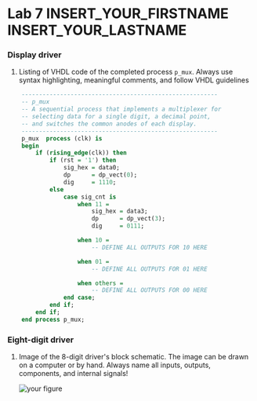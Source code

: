 # Lab 7 INSERT_YOUR_FIRSTNAME INSERT_YOUR_LASTNAME

### Display driver

1. Listing of VHDL code of the completed process `p_mux`. Always use syntax highlighting, meaningful comments, and follow VHDL guidelines

```vhdl
    --------------------------------------------------------
    -- p_mux
    -- A sequential process that implements a multiplexer for
    -- selecting data for a single digit, a decimal point,
    -- and switches the common anodes of each display.
    --------------------------------------------------------
    p_mux  process (clk) is
    begin
        if (rising_edge(clk)) then
            if (rst = '1') then
                sig_hex = data0;
                dp      = dp_vect(0);
                dig     = 1110;
            else
                case sig_cnt is
                    when 11 =
                        sig_hex = data3;
                        dp      = dp_vect(3);
                        dig     = 0111;

                    when 10 =
                        -- DEFINE ALL OUTPUTS FOR 10 HERE

                    when 01 =
                        -- DEFINE ALL OUTPUTS FOR 01 HERE

                    when others =
                        -- DEFINE ALL OUTPUTS FOR 00 HERE
                end case;
            end if;
        end if;
    end process p_mux;
```

### Eight-digit driver

1. Image of the 8-digit driver's block schematic. The image can be drawn on a computer or by hand. Always name all inputs, outputs, components, and internal signals!

   ![your figure]()